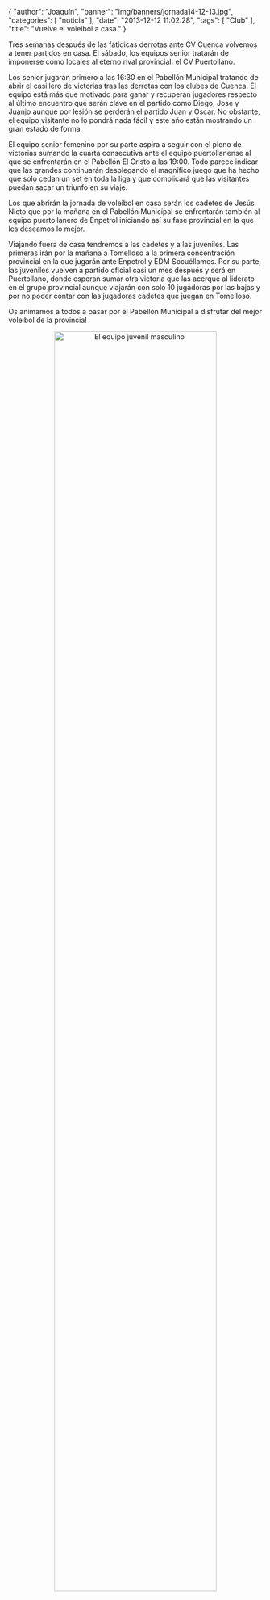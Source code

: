 {
  "author": "Joaquín", 
  "banner": "img/banners/jornada14-12-13.jpg", 
  "categories": [
    "noticia"
  ], 
  "date": "2013-12-12 11:02:28", 
  "tags": [
    "Club"
  ], 
  "title": "Vuelve el voleibol a casa."
}

Tres semanas después de las fatídicas derrotas ante CV Cuenca volvemos a tener partidos en casa. El sábado, los equipos senior tratarán de imponerse como locales al eterno rival provincial: el CV Puertollano.

Los senior jugarán primero a las 16:30 en el Pabellón Municipal tratando de abrir el casillero de victorias tras las derrotas con los clubes de Cuenca. El equipo está más que motivado para ganar y recuperan jugadores respecto al último encuentro que serán clave en el partido como Diego, Jose y Juanjo aunque por lesión se perderán el partido Juan y Oscar. No obstante, el equipo visitante no lo pondrá nada fácil y este año están mostrando un gran estado de forma.

El equipo senior femenino por su parte aspira a seguir con el pleno de victorias sumando la cuarta consecutiva ante el equipo puertollanense al que se enfrentarán en el Pabellón El Cristo a las 19:00. Todo parece indicar que las grandes continuarán desplegando el magnífico juego que ha hecho que solo cedan un set en toda la liga y que complicará que las visitantes puedan sacar un triunfo en su viaje.

Los que abrirán la jornada de voleibol en casa serán los cadetes de Jesús Nieto que por la mañana en el Pabellón Municipal se enfrentarán también al equipo puertollanero de Enpetrol iniciando así su fase provincial en la que les deseamos lo mejor.

Viajando fuera de casa tendremos a las cadetes y a las juveniles. Las primeras irán por la mañana a Tomelloso a la primera concentración provincial en la que jugarán ante Enpetrol y EDM Socuéllamos. Por su parte, las juveniles vuelven a partido oficial casi un mes después y será en Puertollano, donde esperan sumar otra victoria que las acerque al liderato en el grupo provincial aunque viajarán con solo 10 jugadoras por las bajas y por no poder contar con las jugadoras cadetes que juegan en Tomelloso.

Os animamos a todos a pasar por el Pabellón Municipal a disfrutar del mejor voleibol de la provincia!

<center>
<a target="_new" href="http://www.advmiguelturra.org/img/banners/jornada14-12-13.jpg"> 
<img alt="El equipo juvenil masculino" width="80%" align="center" src="http://www.advmiguelturra.org/img/banners/jornada14-12-13.jpg"/> </a>
</center>


